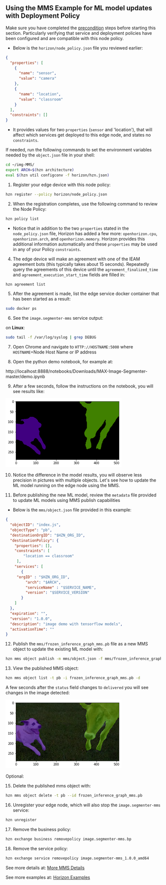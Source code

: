 ## <a id=using-image-mms-pattern></a> Using the MMS Example for ML model updates with Deployment Policy

Make sure you have completed the [precondition](https://github.com/jiportilla/img-MMS/blob/master/docs/preconditions.md) steps before starting this section. Particularly verifying that service and deployment policies have been configured and are compatible with this node policy.

- Below is the `horizon/node_policy.json` file you reviewed earlier:

```json
{
  "properties": [
    {
      "name": "sensor",
      "value": "camera"
    },
    {
      "name": "location",
      "value": "classroom"
    }
  ],
  "constraints": []
}
```
- It provides values for two `properties` (`sensor` and 'location'), that will affect which services get deployed to this edge node, and states no `constraints`.

If needed, run the following commands to set the environment variables needed by the `object.json` file in your shell:

```bash
cd ~/img-MMS/
export ARCH=$(hzn architecture)
eval $(hzn util configconv -f horizon/hzn.json)
```

1. Register your edge device with this node policy:

```bash
hzn register --policy horizon/node_policy.json
```

2. When the registration completes, use the following command to review the Node Policy:

```bash
hzn policy list
```

- Notice that in addition to the two `properties` stated in the `node_policy.json` file, Horizon has added a few more: `openhorizon.cpu`, `openhorizon.arch`, and `openhorizon.memory`. Horizon provides this additional information automatically and these `properties` may be used in any of your Policy `constraints`.

4. The edge device will make an agreement with one of the IEAM agreement bots (this typically takes about 15 seconds). Repeatedly query the agreements of this device until the `agreement_finalized_time` and `agreement_execution_start_time` fields are filled in:

```bash
hzn agreement list
```

5. After the agreement is made, list the edge service docker container that has been started as a result:

```bash
sudo docker ps
```


6. See the `image.segmenter-mms` service output:

  on **Linux**:

  ```bash
  sudo tail -f /var/log/syslog | grep DEBUG
  ```

7. Open Chrome and navigate to `HTTP://HOSTNAME:5000` where `HOSTNAME`=Node Host Name or IP address



8. Open the python demo notebook, for example at:

http://localhost:8888/notebooks/Downloads/MAX-Image-Segmenter-master/demo.ipynb

9. After a few seconds, follow the instructions on the notebook, you will see results like:

![MMS Example page](dog-cow-before.png)


10. Notice the difference in the model results, you will observe less precision in pictures with multiple objects. Let's see how to update the ML model running on the edge node using the MMS.


11. Before publishing the new ML model,  review the `metadata` file provided to update ML models using MMS publish capabilities


- Below is the `mms/object.json` file provided in this example:

```json
{
  "objectID": "index.js",
  "objectType": "pb",
  "destinationOrgID": "$HZN_ORG_ID",
  "destinationPolicy": {
    "properties": [],
    "constraints": [
        "location == classroom"
     ],
    "services": [
       {
	 "orgID" : "$HZN_ORG_ID",
         "arch": "$ARCH",
         "serviceName" : "$SERVICE_NAME",
         "version": "$SERVICE_VERSION"
       }
    ]
  }, 
  "expiration": "",
  "version": "1.0.0",
  "description": "image demo with tensorflow models",
  "activationTime": ""
}
```

12. Publish the `mms/frozen_inference_graph_mms.pb` file as a new MMS object to update the existing ML model with:
```bash
hzn mms object publish -m mms/object.json -f mms/frozen_inference_graph_mms.pb
```

13. View the published MMS object:
```bash
hzn mms object list -t pb -i frozen_inference_graph_mms.pb -d
```

A few seconds after the `status` field changes to `delivered` you will see changes in the image detected:

![MMS Example page](dog-cow-new.png)



Optional:

15. Delete the published mms object with:
```bash
hzn mms object delete -t pb --id frozen_inference_graph_mms.pb
```

16. Unregister your edge node, which will also stop the `image.segmenter-mms` service:

```bash
hzn unregister
```

17. Remove the business policy:

```bash
hzn exchange business removepolicy image.segmenter-mms.bp
```

18. Remove the service policy:

```bash
hzn exchange service removepolicy image.segmenter-mms_1.0.0_amd64
```
See more details at:
[More MMS Details](mms-details.md)

See more examples at: 
[Horizon Examples](https://github.com/open-horizon/examples/)

